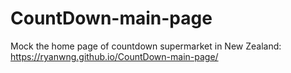 # CountDown-main-page
Mock the home page of countdown supermarket in New Zealand: https://ryanwng.github.io/CountDown-main-page/

